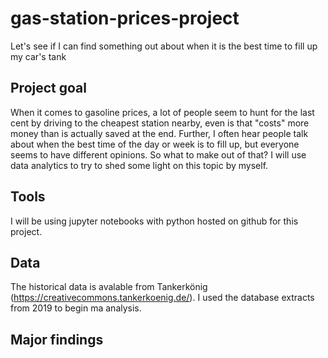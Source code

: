 # gas-station-prices-project
Let's see if I can find something out about when it is the best time to fill up my car's tank

## Project goal
When it comes to gasoline prices, a lot of people seem to hunt for the last cent by driving to the cheapest station nearby, even is that "costs" more money than is actually saved at the end. Further, I often hear people talk about when the best time of the day or week is to fill up, but everyone seems to have different opinions. So what to make out of that? I will use data analytics to try to shed some light on this topic by myself.

## Tools
I will be using jupyter notebooks with python hosted on github for this project.

## Data
The historical data is avalable from Tankerkönig (https://creativecommons.tankerkoenig.de/). I used the database extracts from 2019 to begin ma analysis.

## Major findings
